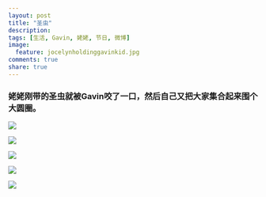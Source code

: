 ```yaml
---
layout: post
title: "圣虫"
description: 
tags: [生活, Gavin, 姥姥, 节日, 微博]
image:
  feature: jocelynholdinggavinkid.jpg
comments: true
share: true
---
```


### 姥姥刚带的圣虫就被Gavin咬了一口，然后自己又把大家集合起来围个大圆圈。 ###

![](http://i.imgur.com/zka5Pwk.jpg)

![](http://i.imgur.com/cXMEHXZ.jpg)

![](http://i.imgur.com/tyj3LI4.jpg)

![](http://i.imgur.com/12IOEhz.jpg)

![](http://i.imgur.com/pQp4pgQ.jpg)

